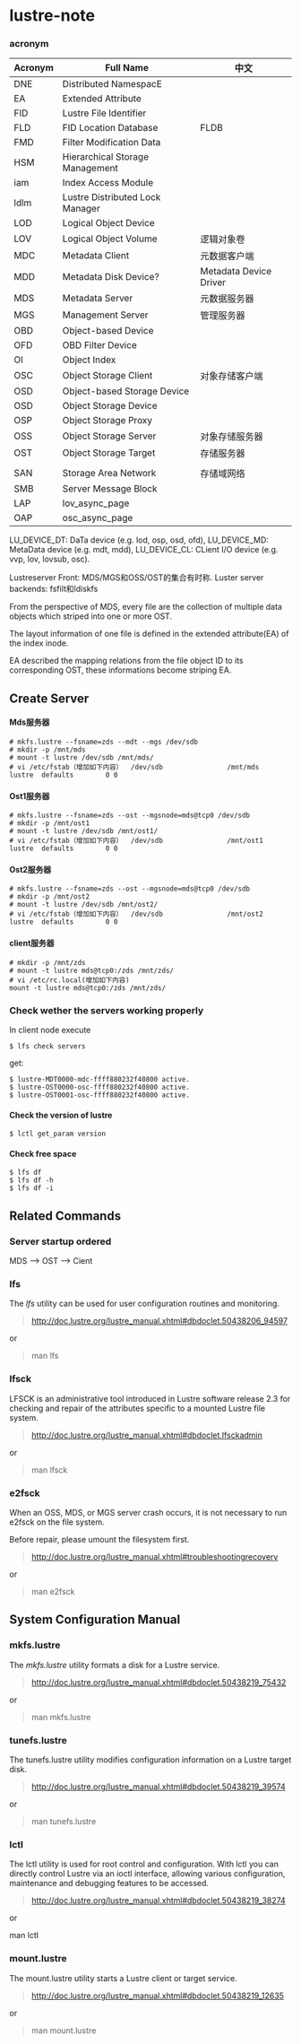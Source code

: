 # lustre-note


### acronym

Acronym | Full Name | 中文
------------ | ------------- | ------------
DNE | Distributed NamespacE |
EA | Extended Attribute |
FID | Lustre File Identifier |
FLD | FID Location Database | FLDB
FMD | Filter Modification Data |
HSM | Hierarchical Storage Management |
iam | Index Access Module |
ldlm | Lustre Distributed Lock Manager |
LOD | Logical Object Device |
LOV | Logical Object Volume | 逻辑对象卷
MDC | Metadata Client | 元数据客户端
MDD | Metadata Disk Device? | Metadata Device Driver
MDS | Metadata Server | 元数据服务器
MGS | Management Server | 管理服务器
OBD | Object-based Device |
OFD | OBD Filter Device |
OI | Object Index |
OSC | Object Storage Client | 对象存储客户端
OSD | Object-based Storage Device |
OSD | Object Storage Device |
OSP | Object Storage Proxy |
OSS | Object Storage Server | 对象存储服务器
OST | Object Storage Target | 存储服务器
 | |
SAN | Storage Area Network | 存储域网络
SMB | Server Message Block |
LAP | lov_async_page |
OAP | osc_async_page |


LU_DEVICE_DT: DaTa device (e.g. lod, osp, osd, ofd),
LU_DEVICE_MD: MetaData device (e.g. mdt, mdd),
LU_DEVICE_CL: CLient I/O device (e.g. vvp, lov, lovsub, osc).



Lustreserver Front: MDS/MGS和OSS/OST的集合有时称.
Luster server backends: fsfilt和ldiskfs

From the perspective of MDS, every file are the collection of multiple data objects which striped into one or more OST.

The layout information of one file is defined in the extended attribute(EA) of the index inode.

EA described the mapping relations from the file object ID to its corresponding OST, these informations become striping EA.

## Create Server

#### Mds服务器  
```
# mkfs.lustre --fsname=zds --mdt --mgs /dev/sdb
# mkdir -p /mnt/mds  
# mount -t lustre /dev/sdb /mnt/mds/
# vi /etc/fstab（增加如下内容）  /dev/sdb                /mnt/mds                lustre  defaults        0 0
```

#### Ost1服务器
```
# mkfs.lustre --fsname=zds --ost --mgsnode=mds@tcp0 /dev/sdb
# mkdir -p /mnt/ost1  
# mount -t lustre /dev/sdb /mnt/ost1/
# vi /etc/fstab（增加如下内容）  /dev/sdb                /mnt/ost1                lustre  defaults        0 0
```

#### Ost2服务器
```
# mkfs.lustre --fsname=zds --ost --mgsnode=mds@tcp0 /dev/sdb
# mkdir -p /mnt/ost2  
# mount -t lustre /dev/sdb /mnt/ost2/
# vi /etc/fstab（增加如下内容）  /dev/sdb                /mnt/ost2                lustre  defaults        0 0
```

#### client服务器  
```
# mkdir -p /mnt/zds    
# mount -t lustre mds@tcp0:/zds /mnt/zds/
# vi /etc/rc.local(增加如下内容)  
mount -t lustre mds@tcp0:/zds /mnt/zds/
```

### Check wether the servers working properly

In client node execute
```
$ lfs check servers
```
get:
```
$ lustre-MDT0000-mdc-ffff880232f40800 active.
$ lustre-OST0000-osc-ffff880232f40800 active.
$ lustre-OST0001-osc-ffff880232f40800 active.
```

#### Check the version of lustre

```
$ lctl get_param version
```

#### Check free space

```
$ lfs df
$ lfs df -h
$ lfs df -i
```

## Related Commands

### Server startup ordered

MDS --> OST --> Cient

### lfs

The _lfs_ utility can be used for user configuration routines and monitoring.

> http://doc.lustre.org/lustre_manual.xhtml#dbdoclet.50438206_94597

or

> man lfs

### lfsck

LFSCK is an administrative tool introduced in Lustre software release 2.3 for checking and repair of the attributes specific to a mounted Lustre file system.

> http://doc.lustre.org/lustre_manual.xhtml#dbdoclet.lfsckadmin

or

> man lfsck

### e2fsck

When an OSS, MDS, or MGS server crash occurs, it is not necessary to run e2fsck on the file system.

Before repair, please umount the filesystem first.

> http://doc.lustre.org/lustre_manual.xhtml#troubleshootingrecovery

or

> man e2fsck


## System Configuration Manual

### mkfs.lustre

The _mkfs.lustre_ utility formats a disk for a Lustre service.

> http://doc.lustre.org/lustre_manual.xhtml#dbdoclet.50438219_75432

or

> man mkfs.lustre

### tunefs.lustre

The tunefs.lustre utility modifies configuration information on a Lustre target disk.

> http://doc.lustre.org/lustre_manual.xhtml#dbdoclet.50438219_39574

or

> man tunefs.lustre

### lctl

The lctl utility is used for root control and configuration. With lctl you can directly control Lustre via an ioctl interface, allowing various configuration, maintenance and debugging features to be accessed.

> http://doc.lustre.org/lustre_manual.xhtml#dbdoclet.50438219_38274

or

man lctl

### mount.lustre

The mount.lustre utility starts a Lustre client or target service.

> http://doc.lustre.org/lustre_manual.xhtml#dbdoclet.50438219_12635

or

> man mount.lustre
